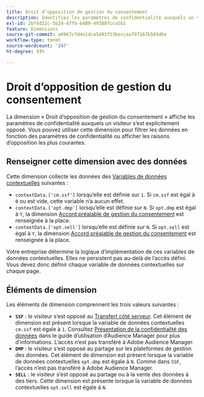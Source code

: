 ```yaml
---
title: Droit d’opposition de gestion du consentement
description: Identifiez les paramètres de confidentialité auxquels un visiteur s’est opposé.
exl-id: 2bf4d22c-5b24-47fb-b489-49388fcca5b1
feature: Dimensions
source-git-commit: a6967c7d4e1dca5491f13beccaa797167b503d6e
workflow-type: tm+mt
source-wordcount: '247'
ht-degree: 93%

---
```


# Droit d’opposition de gestion du consentement

La dimension « Droit d’opposition de gestion du consentement » [](overview.md) affiche les paramètres de confidentialité auxquels un visiteur s’est explicitement opposé. Vous pouvez utiliser cette dimension pour filtrer les données en fonction des paramètres de confidentialité ou afficher les raisons d’opposition les plus courantes.

## Renseigner cette dimension avec des données

Cette dimension collecte les données des [Variables de données contextuelles](/help/implement/vars/page-vars/contextdata.md) suivantes :

* `contextData.['cm.ssf']` lorsqu’elle est définie sur `1`. Si `cm.ssf` est égal à `0` ou est vide, cette variable n’a aucun effet.
* `contextData.['opt.dmp']` lorsqu’elle est définie sur `N`. Si `opt.dmp` est égal à `Y`, la dimension [Accord préalable de gestion du consentement](cm-opt-in.md) est renseignée à la place.
* `contextData.['opt.sell']` lorsqu’elle est définie sur `N`. Si `opt.sell` est égal à `Y`, la dimension [Accord préalable de gestion du consentement](cm-opt-in.md) est renseignée à la place.

Votre entreprise détermine la logique d’implémentation de ces variables de données contextuelles. Elles ne persistent pas au-delà de l’accès défini. Vous devez donc définir chaque variable de données contextuelles sur chaque page.

## Éléments de dimension

Les éléments de dimension comprennent les trois valeurs suivantes :

* **`SSF`** : le visiteur s’est opposé au [Transfert côté serveur](/help/admin/tools/manage-rs/edit-settings/general/c-server-side-forwarding/ssf.md). Cet élément de dimension est présent lorsque la variable de données contextuelles `cm.ssf` est égale à `1`. Consultez [Présentation de la confidentialité des données](https://experienceleague.adobe.com/docs/audience-manager/user-guide/overview/data-privacy/data-privacy.html?lang=fr) dans le guide d’utilisation d’Audience Manager pour plus d’informations. L’accès n’est pas transféré à Adobe Audience Manager.
* **`DMP`** : le visiteur s’est opposé au partage sur les plateformes de gestion des données. Cet élément de dimension est présent lorsque la variable de données contextuelles `opt.dmp` est égale à `N`. Comme dans `SSF`, l’accès n’est pas transféré à Adobe Audience Manager.
* **`SELL`** : le visiteur s’est opposé au partage ou à la vente des données à des tiers. Cette dimension est présente lorsque la variable de données contextuelles `opt.sell` est égale à `N`.
